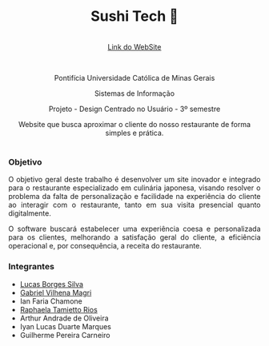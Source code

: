 <div align="center">
    <h1>Sushi Tech 🍣</h1>
    <br>
	<a href="https://pmv-si-2023-2-e3-proj-dcu-t1-sushitech.vercel.app/">Link do WebSite</a>
    <p align="center">
  <br>
    <p>Pontifícia Universidade Católica de Minas Gerais</p>
    <p>Sistemas de Informação</p>
    <p>Projeto - Design Centrado no Usuário - 3º semestre</p>
</div>
</p>

<p align="center">
   Website que busca aproximar o cliente do nosso restaurante de forma simples e prática.
    <br>
    <br>
</p>

<div align="justify">

<h3>Objetivo</h3>

<p>O objetivo geral deste trabalho é desenvolver um site inovador e integrado para o restaurante especializado em culinária japonesa, visando resolver o problema da falta de personalização e facilidade na experiência do cliente ao interagir com o restaurante, tanto em sua visita presencial quanto digitalmente.

O software buscará estabelecer uma experiência coesa e personalizada para os clientes, melhorando a satisfação geral do cliente, a eficiência operacional e, por consequência, a receita do restaurante.

</p>

<h3>Integrantes</h3>

- <a href="https://github.com/lucborges">Lucas Borges Silva</a>
- <a href="https://github.com/GabrielVilhenaMagri">Gabriel Vilhena Magri</a>
- <a>Ian Faria Chamone</a>
- <a href="https://github.com/RaphaTamietto">Raphaela Tamietto Rios</a>
- <a>Arthur Andrade de Oliveira</a>
- <a>Iyan Lucas Duarte Marques</a>
- <a>Guilherme Pereira Carneiro</a>

</div>
